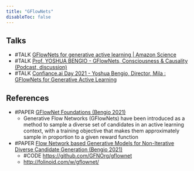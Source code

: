 ```yaml
---
title: "GFlowNets"
disableToc: false 
---
```


## Talks
- #TALK [GFlowNets for generative active learning | Amazon Science](https://www.youtube.com/watch?v=2s_GtmofbyU)
- #TALK [Prof. YOSHUA BENGIO - GFlowNets, Consciousness & Causality (Podcast, discussion)](https://www.youtube.com/watch?v=M49TMqK5uCE)
- #TALK [Confiance.ai Day 2021 - Yoshua Bengio, Director, Mila : GFlowNets for Generative Active Learning](https://www.youtube.com/watch?v=Ww9c9u_nTjQ)

## References
- #PAPER [GFlowNet Foundations (Bengio 2021)](https://arxiv.org/abs/2111.09266)
	- Generative Flow Networks (GFlowNets) have been introduced as a method to sample a diverse set of candidates in an active learning context, with a training objective that makes them approximately sample in proportion to a given reward function
- #PAPER [Flow Network based Generative Models for Non-Iterative Diverse Candidate Generation (Bengio 2021)](https://arxiv.org/abs/2106.04399)
	- #CODE https://github.com/GFNOrg/gflownet
	- http://folinoid.com/w/gflownet/

